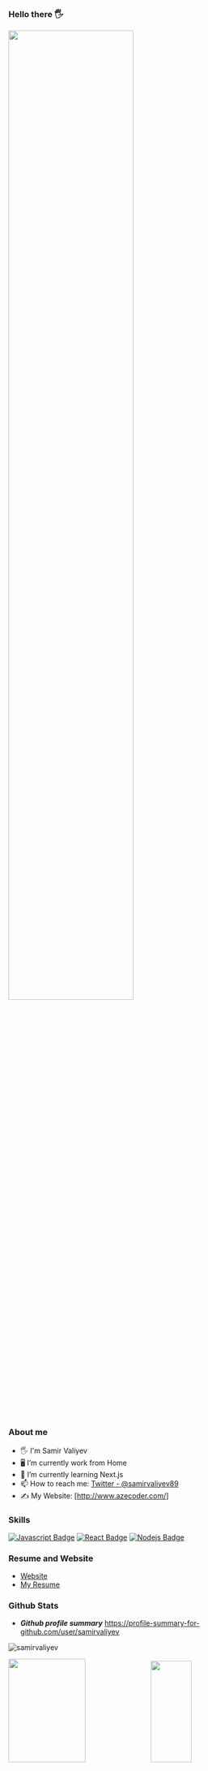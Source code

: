 ### Hello there 🖐️

<img src='https://www.mygo.ge/uploads/blog/1584023795.jpg' width='70%"'>

### About me 

- 🖐️ I'm Samir Valiyev
- 🖥️ I’m currently work from Home
- 🌱 I’m currently learning Next.js
- 📫 How to reach me: [Twitter - @samirvaliyev89](https://twitter.com/samirvaliyev89)
- ✍️ My Website: [http://www.azecoder.com/]


### Skills

[![Javascript Badge](https://img.shields.io/badge/-Javascript-F0DB4F?style=for-the-badge&labelColor=black&logo=javascript&logoColor=F0DB4F)](#) [![React Badge](https://img.shields.io/badge/-React-61DBFB?style=for-the-badge&labelColor=black&logo=react&logoColor=61DBFB)](#) [![Nodejs Badge](https://img.shields.io/badge/-Nodejs-3C873A?style=for-the-badge&labelColor=black&logo=node.js&logoColor=3C873A)](#) 


### Resume and Website


- [Website](http://www.azecoder.com/)
- [My Resume](https://docs.google.com/document/d/1gyghV5__FW86sC3xs_1QtT6xhTfcH1r8wskbvfZXb_U/edit?usp=sharing)

### Github Stats

- ***Github profile summary*** <a href="https://profile-summary-for-github.com/user/samirvaliyev">https://profile-summary-for-github.com/user/samirvaliyev</a>

<p>
<img src="https://github-readme-streak-stats.herokuapp.com/?user=samirvaliyev&theme=blueberry" alt="samirvaliyev"/>
</p>

<p>
<img src="https://github-readme-stats.vercel.app/api?username=samirvaliyev&count_private=true&show_icons=true&theme=blueberry" width=55% height="204px"/>
<img src="https://github-readme-stats.vercel.app/api/top-langs/?username=samirvaliyev&show_icons=true&layout=compact&cache_seconds=1800&langs_count=8&theme=blueberry&count_private=true&show_icons=true" width=40% height="200px"/>
</p>

